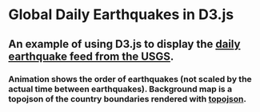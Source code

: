 
# Global Daily Earthquakes in D3.js
## An example of using D3.js to display the [daily earthquake feed from the USGS](https://earthquake.usgs.gov/earthquakes/feed/v1.0/geojson.php).

### Animation shows the order of earthquakes (not scaled by the actual time between earthquakes).  Background map is a topojson of the country boundaries rendered with [topojson](https://github.com/topojson/topojson).
 

